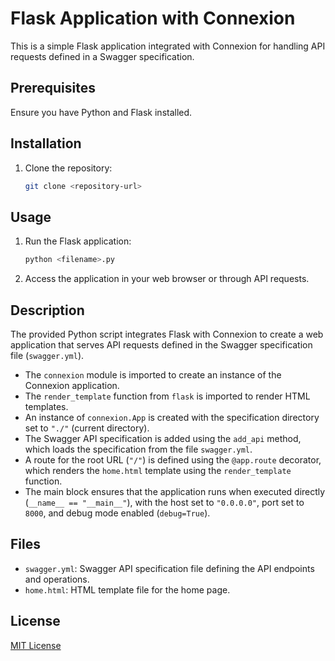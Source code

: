 # Flask Application with Connexion

This is a simple Flask application integrated with Connexion for handling API requests defined in a Swagger specification.

## Prerequisites

Ensure you have Python and Flask installed.

## Installation

1. Clone the repository:

    ```bash
    git clone <repository-url>
    ```

## Usage

1. Run the Flask application:

    ```bash
    python <filename>.py
    ```

2. Access the application in your web browser or through API requests.

## Description

The provided Python script integrates Flask with Connexion to create a web application that serves API requests defined in the Swagger specification file (`swagger.yml`).

- The `connexion` module is imported to create an instance of the Connexion application.
- The `render_template` function from `flask` is imported to render HTML templates.
- An instance of `connexion.App` is created with the specification directory set to `"./"` (current directory).
- The Swagger API specification is added using the `add_api` method, which loads the specification from the file `swagger.yml`.
- A route for the root URL (`"/"`) is defined using the `@app.route` decorator, which renders the `home.html` template using the `render_template` function.
- The main block ensures that the application runs when executed directly (`__name__ == "__main__"`), with the host set to `"0.0.0.0"`, port set to `8000`, and debug mode enabled (`debug=True`).

## Files

- `swagger.yml`: Swagger API specification file defining the API endpoints and operations.
- `home.html`: HTML template file for the home page.

## License

[MIT License](LICENSE)
